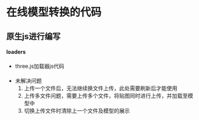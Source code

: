 #	在线模型转换的代码


##  原生js进行编写



####  loaders
* three.js加载器js代码


####

* 未解决问题
	1. 上传一个文件后，无法继续换文件上传，此处需要刷新后才能使用
	2. 上传多文件问题，需要上传多个文件，将贴图同时进行上传，并加载至模型中
	3. 切换上传文件时清除上一个文件及模型的展示
